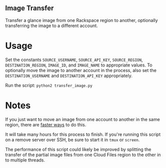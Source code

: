 Image Transfer
--------------
Transfer a glance image from one Rackspace region to another, optionally transferring the image to a different account.

# Usage

Set the constants `SOURCE_USERNAME`, `SOURCE_API_KEY`, `SOURCE_REGION`, `DESTINATION_REGION`, `IMAGE_ID`, and `IMAGE_NAME` to appropriate values.  To optionally move the image to another account in the process, also set the `DESTINATION_USERNAME` and `DESTINATION_API_KEY` appropriately.

Run the script:  `python2 transfer_image.py`

# Notes

If you just want to move an image from one account to another in the same region, there are [faster ways](http://docs.rackspace.com/images/api/v2/ci-devguide/content/image-sharing.html) to do this.

It will take many hours for this process to finish.  If you're running this script on a remove server over SSH, be sure to start it in `tmux` or `screen`.

The performance of this script could likely be improved by splitting the transfer of the partial image files from one Cloud Files region to the other in to multiple threads.
